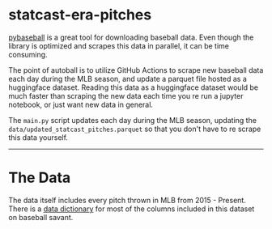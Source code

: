 # statcast-era-pitches

[pybaseball](https://github.com/jldbc/pybaseball) is a great tool for downloading baseball data. Even though the library is optimized and scrapes this data in parallel, it can be time consuming. 
 
The point of autoball is to utilize GitHub Actions to scrape new baseball data each day during the MLB season, and update a parquet file hosted as a huggingface dataset. Reading this data as a huggingface dataset would be much faster than scraping the new data each time you re run a jupyter notebook, or just want new data in general.

The `main.py` script updates each day during the MLB season, updating the `data/updated_statcast_pitches.parquet` so that you don't have to re scrape this data yourself. 

---
# The Data

The data itself includes every pitch thrown in MLB from 2015 - Present. There is a [data dictionary](https://baseballsavant.mlb.com/csv-docs) for most of the columns included in this dataset on baseball savant. 

